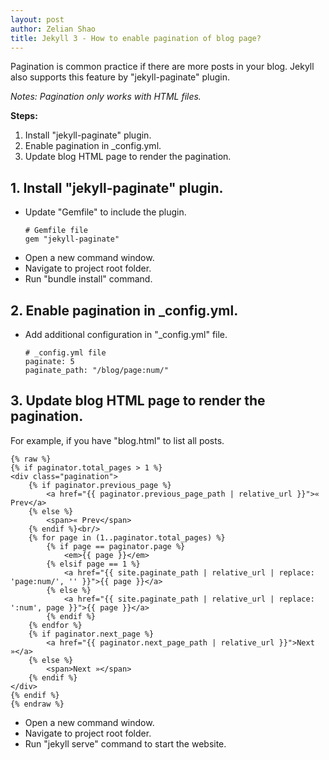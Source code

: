 ```yaml
---
layout: post
author: Zelian Shao
title: Jekyll 3 - How to enable pagination of blog page?
---
```


Pagination is common practice if there are more posts in your blog. Jekyll also supports this feature by "jekyll-paginate" plugin. <br/>

<i>Notes: Pagination only works with HTML files. </i>

<b>Steps:</b><br/>
1. Install "jekyll-paginate" plugin.
2. Enable pagination in _config.yml.
3. Update blog HTML page to render the pagination.

## 1. Install "jekyll-paginate" plugin.
- Update "Gemfile" to include the plugin.
	<div class="language-ruby highlighter-rouge">
		<div class="highlight">
			<pre class="highlight"><code><span class="c1"># Gemfile file</span><br/>gem "jekyll-paginate"</code></pre>
		</div>
	</div>
- Open a new command window.
- Navigate to project root folder.
- Run "bundle install" command.

## 2. Enable pagination in _config.yml.
- Add additional configuration in "_config.yml" file.
	<div class="language-ruby highlighter-rouge">
		<div class="highlight">
			<pre class="highlight"><code><span class="c1"># _config.yml file</span><br/>paginate: 5<br/>paginate_path: "/blog/page:num/"</code></pre>
		</div>
	</div>

## 3. Update blog HTML page to render the pagination.
For example, if you have "blog.html" to list all posts. <br/>
<div class="language-plaintext highlighter-rouge">
    <div class="highlight">
        <pre class="highlight"><code>{% raw %}
{% if paginator.total_pages &gt; 1 %}
&lt;div class="pagination"&gt;
	{% if paginator.previous_page %}
		&lt;a href="{{ paginator.previous_page_path | relative_url }}"&gt;&laquo; Prev&lt;/a&gt;
	{% else %}
		&lt;span&gt;&laquo; Prev&lt;/span&gt;
	{% endif %}&lt;br/&gt;
	{% for page in (1..paginator.total_pages) %}
		{% if page == paginator.page %}
			&lt;em&gt;{{ page }}&lt;/em&gt;
		{% elsif page == 1 %}
			&lt;a href="{{ site.paginate_path | relative_url | replace: 'page:num/', '' }}"&gt;{{ page }}&lt;/a&gt;
		{% else %}
			&lt;a href="{{ site.paginate_path | relative_url | replace: ':num', page }}"&gt;{{ page }}&lt;/a&gt;
		{% endif %}
	{% endfor %}
	{% if paginator.next_page %}
		&lt;a href="{{ paginator.next_page_path | relative_url }}"&gt;Next &raquo;&lt;/a&gt;
	{% else %}
		&lt;span&gt;Next &raquo;&lt;/span&gt;
	{% endif %}
&lt;/div&gt;
{% endif %}
{% endraw %}</code></pre>
	</div>
</div>

- Open a new command window.
- Navigate to project root folder.
- Run "jekyll serve" command to start the website.

